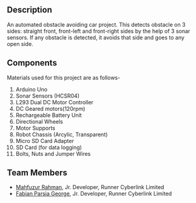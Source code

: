 ## Description
An automated obstacle avoiding car project. This detects obstacle on 3 sides: straight front, front-left and front-right sides by the help of 3 sonar sensors. If any obstacle is detected, it avoids that side and goes to any open side.

## Components
Materials used for this project are as follows-
1. Arduino Uno
2. Sonar Sensors (HCSR04)
3. L293 Dual DC Motor Controller
4. DC Geared motors(120rpm)
5. Rechargeable Battery Unit
6. Directional Wheels
7. Motor Supports
8. Robot Chassis (Arcylic, Transparent)
9. Micro SD Card Adapter
10. SD Card (for data logging)
11. Bolts, Nuts and Jumper Wires

## Team Members
* [Mahfuzur Rahman](https://mahfuzasif.github.io/), Jr. Developer, Runner Cyberlink Limited
* [Fabian Parsia George](https://github.com/fabiangeorge96), Jr. Developer, Runner Cyberlink Limited
